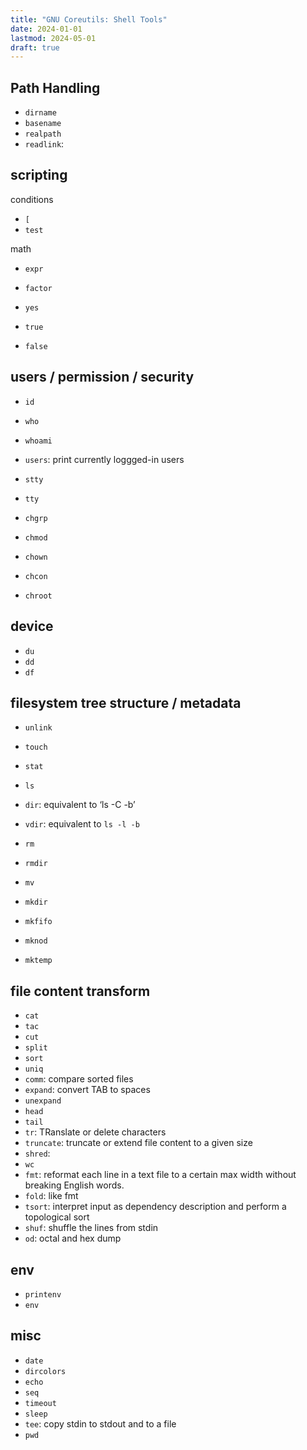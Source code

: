 ```yaml
---
title: "GNU Coreutils: Shell Tools"
date: 2024-01-01
lastmod: 2024-05-01
draft: true
---
```


## Path Handling

- `dirname`
- `basename`
- `realpath`
- `readlink`: 

## scripting

conditions
- `[`
- `test`

math
- `expr`
- `factor`


- `yes`
- `true`
- `false`

## users / permission / security

- `id`
- `who`
- `whoami`
- `users`: print currently loggged-in users

- `stty`
- `tty`

- `chgrp`
- `chmod`
- `chown`
- `chcon`
- `chroot`

## device

- `du`
- `dd`
- `df`

## filesystem tree structure / metadata

- `unlink`
- `touch`
- `stat`
- `ls`
- `dir`: equivalent to ‘ls -C -b’
- `vdir`: equivalent to `ls -l -b`
- `rm`
- `rmdir`
- `mv`
- `mkdir`

- `mkfifo`
- `mknod`
- `mktemp`

## file content transform

- `cat`
- `tac`
- `cut`
- `split`
- `sort`
- `uniq`
- `comm`: compare sorted files
- `expand`: convert TAB to spaces
- `unexpand`
- `head`
- `tail`
- `tr`: TRanslate or delete characters
- `truncate`: truncate or extend file content to a given size
- `shred`: 
- `wc`
- `fmt`: reformat each line in a text file to a certain max width without breaking English words.
- `fold`: like fmt
- `tsort`: interpret input as dependency description and perform a topological sort
- `shuf`: shuffle the lines from stdin
- `od`: octal and hex dump

## env

- `printenv`
- `env`

## misc

- `date`
- `dircolors`
- `echo`
- `seq`
- `timeout`
- `sleep`
- `tee`: copy stdin to stdout and to a file
- `pwd`
